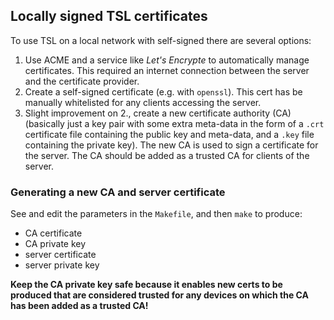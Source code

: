 ## Locally signed TSL certificates
To use TSL on a local network with self-signed there are several options:
1. Use ACME and a service like _Let's Encrypte_ to automatically manage certificates. This required an internet connection between the server and the certificate provider.
2. Create a self-signed certificate (e.g. with `openssl`). This cert has be manually whitelisted for any clients accessing the server.
3. Slight improvement on 2., create a new certificate authority (CA) (basically just a key pair with some extra meta-data in the form of a `.crt` certificate file containing the public key and meta-data, and a `.key` file containing the private key). The new CA is used to sign a certificate for the server. The CA should be added as a trusted CA for clients of the server.

### Generating a new CA and server certificate
See and edit the parameters in the `Makefile`, and then `make` to produce:
- CA certificate
- CA private key
- server certificate
- server private key

**Keep the CA private key safe because it enables new certs to be produced that are considered trusted for any devices on which the CA has been added as a trusted CA!**

